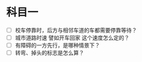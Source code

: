 # 科目一

- [ ] 校车停靠时，后方与相邻车道的车都需要停靠等待？
- [ ] 城市道路时速 譬如开车回家 这个速度怎么定的？
- [ ] 有障碍的一方先行，是哪种情景下？
- [ ] 转弯、掉头的标志是怎么算？
